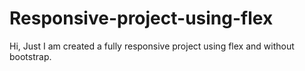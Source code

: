 # Responsive-project-using-flex
Hi, Just I am created a fully responsive project using flex and without bootstrap.
